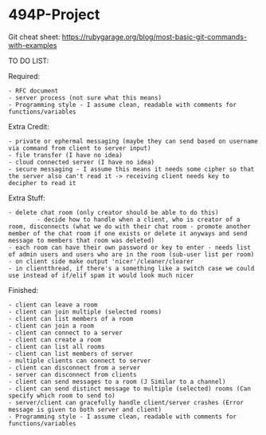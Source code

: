 # 494P-Project
Git cheat sheet: https://rubygarage.org/blog/most-basic-git-commands-with-examples

TO DO LIST:

Required:

	- RFC document
	- server process (not sure what this means)
	- Programming style - I assume clean, readable with comments for functions/variables

Extra Credit:

	- private or ephermal messaging (maybe they can send based on username via command from client to server input)
	- file transfer (I have no idea)
	- cloud connected server (I have no idea)
	- secure messaging - I assume this means it needs some cipher so that the server also can't read it -> receiving client needs key to decipher to read it
	  
Extra Stuff:

  	- delete chat room (only creator should be able to do this)
    		- decide how to handle when a client, who is creator of a room, disconnects (what we do with their chat room - promote another member of the chat room if one exists or delete it anyways and send message to members that room was deleted)
  	- each room can have their own password or key to enter - needs list of admin users and users who are in the room (sub-user list per room)
  	- on client side make output 'nicer'/cleaner/clearer
  	- in clientthread, if there's a something like a switch case we could use instead of if/elif spam it would look much nicer
	  
Finished:

  	- client can leave a room 
  	- client can join multiple (selected rooms)
  	- client can list members of a room
  	- client can join a room
  	- client can connect to a server
  	- client can create a room
  	- client can list all rooms
  	- client can list members of server
  	- multiple clients can connect to server
  	- client can disconnect from a server
  	- server can disconnect from clients
	- client can send messages to a room (J Similar to a channel)
	- client can send distinct message to multiple (selected) rooms (Can specify which room to send to)
	- server/client can gracefully handle client/server crashes (Error message is given to both server and client)
	- Programming style - I assume clean, readable with comments for functions/variables
